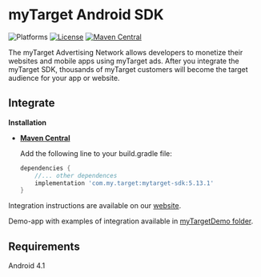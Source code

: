 # myTarget Android SDK

![Platforms][platforms-svg]
[![License][license-svg]][license-link]
[![Maven Central][maven-svg]][maven-link]


The myTarget Advertising Network allows developers to monetize their websites  and mobile apps using myTarget ads.
After you integrate the myTarget SDK, thousands of myTarget customers will become the target audience for your app or website.

## Integrate

**Installation**
 - **[Maven Central][maven-link]**

   Add the following line to your build.gradle file:
   ```groovy
   dependencies {
       //... other dependences
       implementation 'com.my.target:mytarget-sdk:5.13.1'
   }
   ```

Integration instructions are available on our [website](https://target.my.com/help/partners/en).

Demo-app with examples of integration available in [myTargetDemo folder](https://github.com/myTargetSDK/mytarget-android/blob/master/myTargetDemo).

## Requirements

Android 4.1

[license-svg]: https://img.shields.io/badge/license-LGPL-lightgrey.svg
[license-link]: https://github.com/myTargetSDK/mytarget-android/blob/master/LICENSE

[maven-svg]: https://maven-badges.herokuapp.com/maven-central/com.my.target/mytarget-sdk/badge.svg
[maven-link]: https://search.maven.org/artifact/com.my.target/mytarget-sdk

[platforms-svg]: https://img.shields.io/badge/platform-Android-lightgrey.svg
